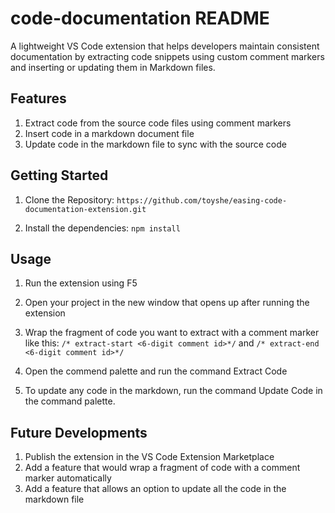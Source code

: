 # code-documentation README

A lightweight VS Code extension that helps developers maintain consistent documentation by extracting code snippets using custom comment markers and inserting or updating them in Markdown files.

## Features

1. Extract code from the source code files using comment markers
2. Insert code in a markdown document file
3. Update code in the markdown file to sync with the source code

## Getting Started

1. Clone the Repository: 
`https://github.com/toyshe/easing-code-documentation-extension.git`

2. Install the dependencies:
`npm install`

## Usage

1. Run the extension using F5

2. Open your project in the new window that opens up after running the extension

3. Wrap the fragment of code you want to extract with a comment marker like this:
`/* extract-start <6-digit comment id>*/` and `/* extract-end <6-digit comment id>*/` 

4. Open the commend palette and run the command Extract Code 

5. To update any code in the markdown, run the command Update Code in the command palette.

## Future Developments

1. Publish the extension in the VS Code Extension Marketplace
2. Add a feature that would wrap a fragment of code with a comment marker automatically
3. Add a feature that allows an option to update all the code in the markdown file

